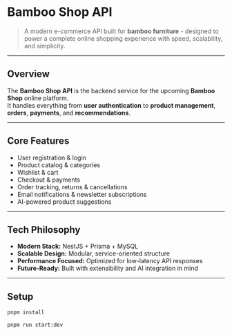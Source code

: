 # Bamboo Shop API

> A modern e-commerce API built for **bamboo furniture** - designed to power a complete online shopping experience with speed, scalability, and simplicity.

---

## Overview

The **Bamboo Shop API** is the backend service for the upcoming **Bamboo Shop** online platform.  
It handles everything from **user authentication** to **product management**, **orders**, **payments**, and **recommendations**.

---

## Core Features

- User registration & login  
- Product catalog & categories  
- Wishlist & cart  
- Checkout & payments
- Order tracking, returns & cancellations  
- Email notifications & newsletter subscriptions  
- AI-powered product suggestions

---

## Tech Philosophy

- **Modern Stack:** NestJS + Prisma + MySQL  
- **Scalable Design:** Modular, service-oriented structure  
- **Performance Focused:** Optimized for low-latency API responses  
- **Future-Ready:** Built with extensibility and AI integration in mind  

---

## Setup

```bash
pnpm install

pnpm run start:dev
